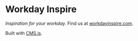 # Workday Inspire

*Inspiration for your workday.* Find us at [workdayinspire.com](https://workdayinspire.com).

Built with [CMS.js](https://cdmedia.github.io/cms.js/).